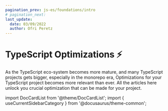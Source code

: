 ```yaml
---
pagination_prev: js-es/foundations/intro
# pagination_next:
last_update:
  date: 03/09/2022
  author: Ofri Peretz
---
```


# TypeScript Optimizations ⚡️

As the TypeScript eco-system becomes more mature, and many TypeScript projects gets bigger, especially in the monorepo era, Optimizations for your TypeScript project becomes more relevant than ever.
All the articles here unlock you crucial optimization that can be made for your project.

<!-- mdx -->

import DocCardList from '@theme/DocCardList';
import { useCurrentSidebarCategory } from '@docusaurus/theme-common';

<DocCardList items={useCurrentSidebarCategory().items} />
